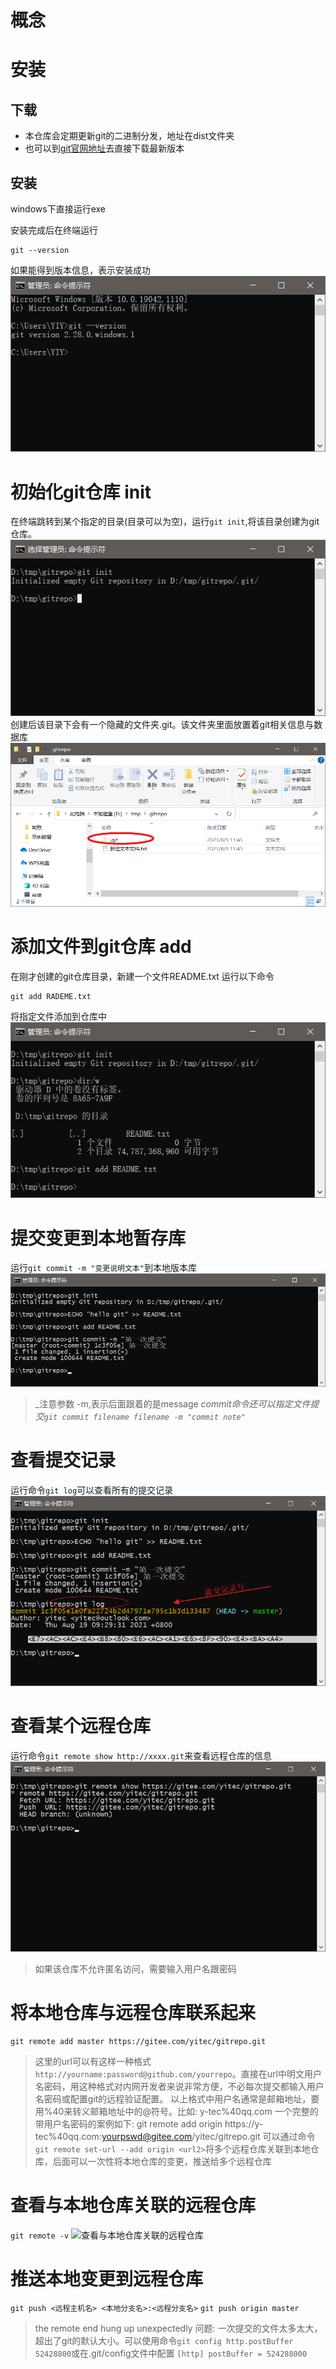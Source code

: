 # 概念 #

# 安装 #
## 下载
+ 本仓库会定期更新git的二进制分发，地址在dist文件夹
+ 也可以到[git官网地址](https://git-scm.com/)去直接下载最新版本
## 安装
windows下直接运行exe

安装完成后在终端运行
```
git --version
```

如果能得到版本信息，表示安装成功
![git版本检查](img/git-version.png "git版本检查")

# 初始化git仓库 init #
在终端跳转到某个指定的目录(目录可以为空)，运行```git init```,将该目录创建为git仓库。
![创建git仓库](img/git-init.png)
创建后该目录下会有一个隐藏的文件夹.git。该文件夹里面放置着git相关信息与数据库
![git仓库的配置与数据库目录](img/git-init-dir0.png)

# 添加文件到git仓库 add #
在刚才创建的git仓库目录，新建一个文件README.txt
运行以下命令
```
git add RADEME.txt
```
将指定文件添加到仓库中
![添加文件到仓库中](img/git-add.png)

# 提交变更到本地暂存库 #
运行```git commit -m "变更说明文本"```到本地版本库
![提交变更到暂存区](img/git-commit.png)
> _注意参数 -m,表示后面跟着的是message
> _commit命令还可以指定文件提交```git commit filename filename -m "commit note"```_

# 查看提交记录 #
运行命令```git log```可以查看所有的提交记录
![查看提交记录](img/git-log.png)

# 查看某个远程仓库 #
运行命令```git remote show http://xxxx.git```来查看远程仓库的信息
![查看远程仓库信息](img/git-remote-show.png)
> 如果该仓库不允许匿名访问，需要输入用户名跟密码

# 将本地仓库与远程仓库联系起来 #
```git remote add [remote-shortname] [remote-url]
git remote add master https://gitee.com/yitec/gitrepo.git
```

> 这里的url可以有这样一种格式```http://yourname:password@github.com/yourrepo```。直接在url中明文用户名密码，用这种格式对内网开发者来说非常方便，不必每次提交都输入用户名密码或配置git的远程验证配置。
> 以上格式中用户名通常是邮箱地址，要用%40来转义邮箱地址中的@符号。比如: y-tec%40qq.com
> 一个完整的带用户名密码的案例如下: git remote add origin https://y-tec%40qq.com:yourpswd@gitee.com/yitec/gitrepo.git
> 可以通过命令```git remote set-url --add origin <url2>```将多个远程仓库关联到本地仓库，后面可以一次性将本地仓库的变更，推送给多个远程仓库
# 查看与本地仓库关联的远程仓库 #
```git remote -v```
![查看与本地仓库关联的远程仓库](img/git-remote-v.png)

# 推送本地变更到远程仓库 #
```git push <远程主机名> <本地分支名>:<远程分支名>```
```git push origin master```
> the remote end hung up unexpectedly 问题: 一次提交的文件太多太大，超出了git的默认大小。可以使用命令```git config http.postBuffer 52428800```或在.git/config文件中配置
	```
	[http]
	postBuffer = 524288000
	```